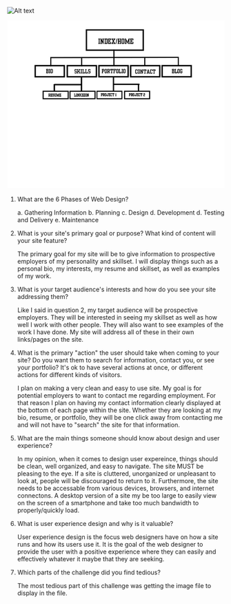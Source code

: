 ![Alt text](site-map.jpg)

![Alt text](imgs/site-map.jpg "Site Map")



1. What are the 6 Phases of Web Design?
	
	a. Gathering Information
	b. Planning
	c. Design
	d. Development
	d. Testing and Delivery
	e. Maintenance

2. What is your site's primary goal or purpose? What kind of content will your site feature?
	
	The primary goal for my site will be to give information to prospective employers of my personality and skillset. I will display things such as a personal bio, my interests, my resume and skillset, as well as examples of my work.

3. What is your target audience's interests and how do you see your site addressing them?
	
	Like I said in question 2, my target audience will be prospective employers. They will be interested in seeing my skillset as well as how well I work with other people. They will also want to see examples of the work I have done. My site will address all of these in their own links/pages on the site.

4. What is the primary "action" the user should take when coming to your site? Do you want them to search for information, contact you, or see your portfolio? It's ok to have several actions at once, or different actions for different kinds of visitors.
	
	I plan on making a very clean and easy to use site. My goal is for potential employers to want to contact me regarding employment. For that reason I plan on having my contact information clearly displayed at the bottom of each page within the site. Whether they are looking at my bio, resume, or portfolio, they will be one click away from contacting me and will not have to "search" the site for that information.

5. What are the main things someone should know about design and user experience?

	In my opinion, when it comes to design user expereince, things should be clean, well organized, and easy to navigate. The site MUST be pleasing to the eye. If a site is cluttered, unorganized or unpleasant to look at, people will be discouraged to return to it. Furthermore, the site needs to be accessable from various devices, browsers, and internet connectons. A desktop version of a site my be too large to easily view on the screen of a smartphone and take too much bandwidth to properly/quickly load. 	

6. What is user experience design and why is it valuable? 

	User experience design is the focus web designers have on how a site runs and how its users use it. It is the goal of the web designer to provide the user with a positive experience where they can easily and effectively whatever it maybe that they are seeking.

7. Which parts of the challenge did you find tedious?

	The most tedious part of this challenge was getting the image file to display in the file.
